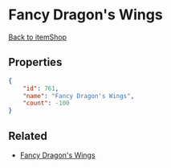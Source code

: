# Fancy Dragon's Wings

<no description available>

[Back to itemShop](../item-shops.md)

## Properties

```json
{
    "id": 761,
    "name": "Fancy Dragon's Wings",
    "count": -100
}
```

## Related

- [Fancy Dragon's Wings](../items/21134-fancy-dragon-s-wings.md)

